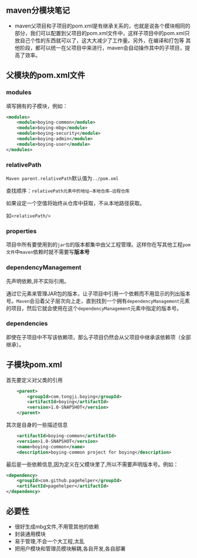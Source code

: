 ## maven分模块笔记

+ maven父项目和子项目的pom.xml是有继承关系的，也就是说各个模块相同的部分，我们可以配置到父项目的pom.xml文件中，这样子项目中的pom.xml只放自己个性的东西就可以了，这大大减少了工作量。另外，在编译和打包等 其他阶段，都可以统一在父项目中来进行，maven会自动操作其中的子项目，提高了效率。

## 父模块的pom.xml文件

### modules

填写拥有的子模块，例如：

```xml
<modules>
    <module>boying-common</module>
    <module>boying-mbg</module>
    <module>boying-security</module>
    <module>boying-admin</module>
    <module>boying-user</module>
</modules>
```

### relativePath

`Maven parent.relativePath`默认值为`../pom.xml`

查找顺序：`relativePath元素中的地址–本地仓库–远程仓库`

如果设定一个空值将始终从仓库中获取，不从本地路径获取。

如`<relativePath/>`

### properties

项目中所有要使用到的`jar包`的版本都集中由父工程管理。这样你在写其他工程`pom文件`中`maven`依赖时就不需要写**版本号**

### dependencyManagement

先声明依赖,并不实际引用。

通过它元素来管理JAR包的版本，让子项目中引用一个依赖而不用显示的列出版本号。`Maven`会沿着父子层次向上走，直到找到一个拥有`dependencyManagement`元素的项目，然后它就会使用在这个`dependencyManagement`元素中指定的版本号。

### dependencies

即使在子项目中不写该依赖项，那么子项目仍然会从父项目中继承该依赖项（全部继承）。

## 子模块pom.xml

首先要定义对父类的引用

```xml
    <parent>
        <groupId>com.tongji.boying</groupId>
        <artifactId>boying</artifactId>
        <version>1.0-SNAPSHOT</version>
    </parent>
```

其次是自身的一些描述信息

```xml
    <artifactId>boying-common</artifactId>
    <version>1.0-SNAPSHOT</version>
    <name>boying-common</name>
    <description>boying-common project for boying</description>

```

最后是一些依赖信息,因为定义在父模块里了,所以不需要声明版本号。例如：

```xml
<dependency>
    <groupId>com.github.pagehelper</groupId>
    <artifactId>pagehelper</artifactId>
</dependency>
```

## 必要性

+ 很好生成mbg文件,不用管其他的依赖
+ 封装通用模块
+ 易于管理,不会一个大工程,太乱
+ 把用户模块和管理员模块解耦,各自开发,各自部署
